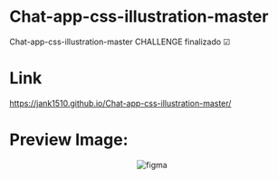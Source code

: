 # Chat-app-css-illustration-master
Chat-app-css-illustration-master CHALLENGE finalizado ☑

# Link
https://jank1510.github.io/Chat-app-css-illustration-master/

# Preview Image:
<p align='center'> 
  
  <img src="https://res.cloudinary.com/dz209s6jk/image/upload/q_auto,w_700/Screenshots/ozjjlq54l9ewoy9vszya.jpg" alt="figma"/>

</p>

